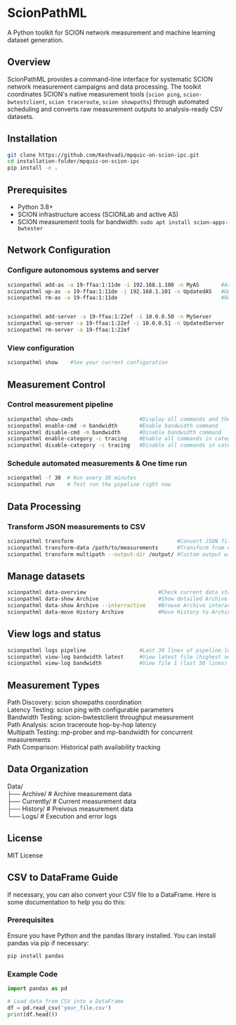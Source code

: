 # ScionPathML

A Python toolkit for SCION network measurement and machine learning dataset generation.

## Overview

ScionPathML provides a command-line interface for systematic SCION network measurement campaigns and data processing. The toolkit coordinates SCION's native measurement tools (`scion ping`, `scion-bwtestclient`, `scion traceroute`, `scion showpaths`) through automated scheduling and converts raw measurement outputs to analysis-ready CSV datasets.

## Installation

```bash
git clone https://github.com/Keshvadi/mpquic-on-scion-ipc.git
cd installation-folder/mpquic-on-scion-ipc
pip install -e .
```
## Prerequisites
- Python 3.8+ 
- SCION infrastructure access (SCIONLab and active AS)
- SCION measurement tools for bandwidth: `sudo apt install scion-apps-bwtester`



## Network Configuration 

### Configure autonomous systems and server
```bash
scionpathml add-as -a 19-ffaa:1:11de -i 192.168.1.100 -n MyAS       #Add your AS
scionpathml up-as -a 19-ffaa:1:11de -i 192.168.1.101 -n UpdatedAS   #Update AS details
scionpathml rm-as -a 19-ffaa:1:11de                                 #Remove AS


scionpathml add-server -a 19-ffaa:1:22ef -i 10.0.0.50 -n MyServer      #Add your server
scionpathml up-server -a 19-ffaa:1:22ef -i 10.0.0.51 -n UpdatedServer  #Update server details
scionpathml rm-server -a 19-ffaa:1:22ef                                #Remove server
```
### View configuration
```bash
scionpathml show    #See your current configuration
```
## Measurement Control

### Control measurement pipeline
```bash
scionpathml show-cmds                     #Display all commands and their status
scionpathml enable-cmd -m bandwidth       #Enable bandwidth command
scionpathml disable-cmd -m bandwidth      #Disable bandwidth command
scionpathml enable-category -c tracing    #Enable all commands in category tracing
scionpathml disable-category -c tracing   #Disable all commands in category tracing
```
### Schedule automated measurements & One time run
```bash
scionpathml -f 30  # Run every 30 minutes
scionpathml run    # Test run the pipeline right now

```
## Data Processing

### Transform JSON measurements to CSV
```bash
scionpathml transform                                 #Convert JSON files to CSV
scionpathml transform-data /path/to/measurements      #Transform from custom path
scionpathml transform multipath --output-dir /output/ #Custom output with default data
```
## Manage datasets
```bash
scionpathml data-overview                       #Check current data status
scionpathml data-show Archive                   #Show detailed Archive contents
scionpathml data-show Archive --interractive    #Browse Archive interactively
scionpathml data-move History Archive           #Move History to Archive
```
## View logs and status
```bash
scionpathml logs pipeline                 #Last 30 lines of pipeline.log
scionpathml view-log bandwidth latest     #View latest file (highest number)
scionpathml view-log bandwidth            #View file 1 (last 50 lines)

```
## Measurement Types

Path Discovery: scion showpaths coordination  
Latency Testing: scion ping with configurable parameters  
Bandwidth Testing: scion-bwtestclient throughput measurement  
Path Analysis: scion traceroute hop-by-hop latency  
Multipath Testing: mp-prober and mp-bandwidth for concurrent measurements  
Path Comparison: Historical path availability tracking  


## Data Organization

Data/  
├── Archive/     # Archive measurement data  
├── Currently/   # Current measurement data  
├── History/     # Preivous measurement data  
└── Logs/        # Execution and error logs  


## License
MIT License


## CSV to DataFrame Guide

If necessary, you can also convert your CSV file to a DataFrame. Here is some documentation to help you do this:

### Prerequisites

Ensure you have Python and the pandas library installed. You can install pandas via pip if necessary:

```bash
pip install pandas
```
### Example Code

```python
import pandas as pd

# Load data from CSV into a DataFrame
df = pd.read_csv('your_file.csv')
print(df.head())
```


